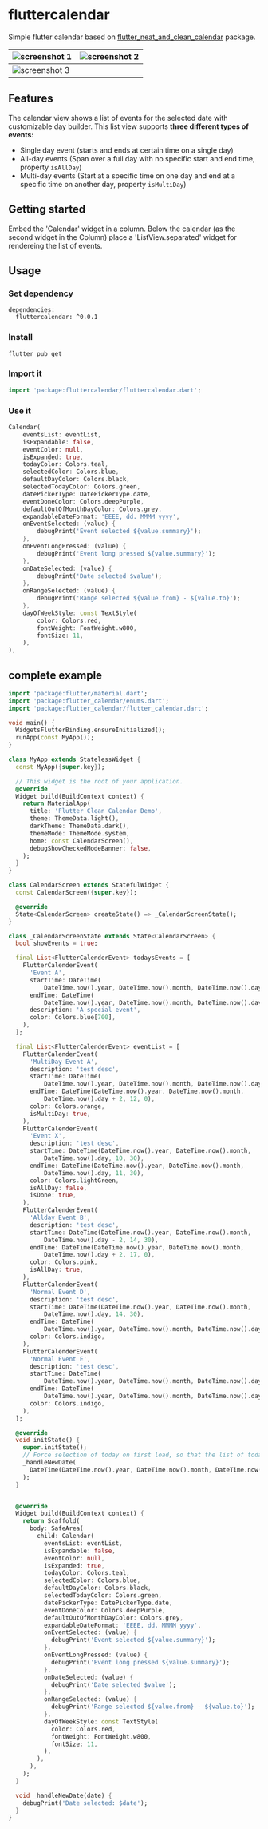 # fluttercalendar

Simple flutter calendar based on [flutter_neat_and_clean_calendar](https://github.com/rwbr/flutter_calendar) package.

| ![screenshot 1](https://github.com/AyeshaIftikhar/flutter_calendar/blob/main/screenshots/flutter_01.png) |  ![screenshot 2](https://github.com/AyeshaIftikhar/flutter_calendar/blob/main/screenshots/flutter_02.png) | 
| --------------------------------------- | --------------------------------------- | 
| ![screenshot 3](https://github.com/AyeshaIftikhar/flutter_calendar/blob/main/screenshot/flutter_03.png)|  

## Features

The calendar view shows a list of events for the selected date with customizable day builder. This list view supports **three different types of events:**

- Single day event (starts and ends at certain time on a single day)
- All-day events (Span over a full day with no specific start and end time, property `isAllDay`)
- Multi-day events (Start at a specific time on one day and end at a specific time on another day, property `isMultiDay`)

## Getting started

Embed the 'Calendar' widget in a column. Below the calendar (as the second widget in the Column) place a 'ListView.separated' widget for rendereing the list of events.

## Usage

### Set dependency

```
dependencies:
  fluttercalendar: ^0.0.1
```

### Install

```
flutter pub get
```

### Import it

```dart
import 'package:fluttercalendar/fluttercalendar.dart';
```

### Use it

```dart
Calendar(
    eventsList: eventList,
    isExpandable: false,
    eventColor: null,
    isExpanded: true,
    todayColor: Colors.teal,
    selectedColor: Colors.blue,
    defaultDayColor: Colors.black,
    selectedTodayColor: Colors.green,
    datePickerType: DatePickerType.date,
    eventDoneColor: Colors.deepPurple,
    defaultOutOfMonthDayColor: Colors.grey,
    expandableDateFormat: 'EEEE, dd. MMMM yyyy',
    onEventSelected: (value) {
        debugPrint('Event selected ${value.summary}');
    },
    onEventLongPressed: (value) {
        debugPrint('Event long pressed ${value.summary}');
    },
    onDateSelected: (value) {
        debugPrint('Date selected $value');
    },
    onRangeSelected: (value) {
        debugPrint('Range selected ${value.from} - ${value.to}');
    },
    dayOfWeekStyle: const TextStyle(
        color: Colors.red,
        fontWeight: FontWeight.w800,
        fontSize: 11,
    ),
),
```

## complete example

```dart
import 'package:flutter/material.dart';
import 'package:flutter_calendar/enums.dart';
import 'package:flutter_calendar/flutter_calendar.dart';

void main() {
  WidgetsFlutterBinding.ensureInitialized();
  runApp(const MyApp());
}

class MyApp extends StatelessWidget {
  const MyApp({super.key});

  // This widget is the root of your application.
  @override
  Widget build(BuildContext context) {
    return MaterialApp(
      title: 'Flutter Clean Calendar Demo',
      theme: ThemeData.light(),
      darkTheme: ThemeData.dark(),
      themeMode: ThemeMode.system,
      home: const CalendarScreen(),
      debugShowCheckedModeBanner: false,
    );
  }
}

class CalendarScreen extends StatefulWidget {
  const CalendarScreen({super.key});

  @override
  State<CalendarScreen> createState() => _CalendarScreenState();
}

class _CalendarScreenState extends State<CalendarScreen> {
  bool showEvents = true;

  final List<FlutterCalenderEvent> todaysEvents = [
    FlutterCalenderEvent(
      'Event A',
      startTime: DateTime(
          DateTime.now().year, DateTime.now().month, DateTime.now().day, 10, 0),
      endTime: DateTime(
          DateTime.now().year, DateTime.now().month, DateTime.now().day, 12, 0),
      description: 'A special event',
      color: Colors.blue[700],
    ),
  ];

  final List<FlutterCalenderEvent> eventList = [
    FlutterCalenderEvent(
      'MultiDay Event A',
      description: 'test desc',
      startTime: DateTime(
          DateTime.now().year, DateTime.now().month, DateTime.now().day, 10, 0),
      endTime: DateTime(DateTime.now().year, DateTime.now().month,
          DateTime.now().day + 2, 12, 0),
      color: Colors.orange,
      isMultiDay: true,
    ),
    FlutterCalenderEvent(
      'Event X',
      description: 'test desc',
      startTime: DateTime(DateTime.now().year, DateTime.now().month,
          DateTime.now().day, 10, 30),
      endTime: DateTime(DateTime.now().year, DateTime.now().month,
          DateTime.now().day, 11, 30),
      color: Colors.lightGreen,
      isAllDay: false,
      isDone: true,
    ),
    FlutterCalenderEvent(
      'Allday Event B',
      description: 'test desc',
      startTime: DateTime(DateTime.now().year, DateTime.now().month,
          DateTime.now().day - 2, 14, 30),
      endTime: DateTime(DateTime.now().year, DateTime.now().month,
          DateTime.now().day + 2, 17, 0),
      color: Colors.pink,
      isAllDay: true,
    ),
    FlutterCalenderEvent(
      'Normal Event D',
      description: 'test desc',
      startTime: DateTime(DateTime.now().year, DateTime.now().month,
          DateTime.now().day, 14, 30),
      endTime: DateTime(
          DateTime.now().year, DateTime.now().month, DateTime.now().day, 17, 0),
      color: Colors.indigo,
    ),
    FlutterCalenderEvent(
      'Normal Event E',
      description: 'test desc',
      startTime: DateTime(
          DateTime.now().year, DateTime.now().month, DateTime.now().day, 7, 45),
      endTime: DateTime(
          DateTime.now().year, DateTime.now().month, DateTime.now().day, 9, 0),
      color: Colors.indigo,
    ),
  ];

  @override
  void initState() {
    super.initState();
    // Force selection of today on first load, so that the list of today's events gets shown.
    _handleNewDate(
      DateTime(DateTime.now().year, DateTime.now().month, DateTime.now().day),
    );
  }


  @override
  Widget build(BuildContext context) {
    return Scaffold(
      body: SafeArea(
        child: Calendar(
          eventsList: eventList,
          isExpandable: false,
          eventColor: null,
          isExpanded: true,
          todayColor: Colors.teal,
          selectedColor: Colors.blue,
          defaultDayColor: Colors.black,
          selectedTodayColor: Colors.green,
          datePickerType: DatePickerType.date,
          eventDoneColor: Colors.deepPurple,
          defaultOutOfMonthDayColor: Colors.grey,
          expandableDateFormat: 'EEEE, dd. MMMM yyyy',
          onEventSelected: (value) {
            debugPrint('Event selected ${value.summary}');
          },
          onEventLongPressed: (value) {
            debugPrint('Event long pressed ${value.summary}');
          },
          onDateSelected: (value) {
            debugPrint('Date selected $value');
          },
          onRangeSelected: (value) {
            debugPrint('Range selected ${value.from} - ${value.to}');
          },
          dayOfWeekStyle: const TextStyle(
            color: Colors.red,
            fontWeight: FontWeight.w800,
            fontSize: 11,
          ),
        ),
      ),
    );
  }

  void _handleNewDate(date) {
    debugPrint('Date selected: $date');
  }
}

```
